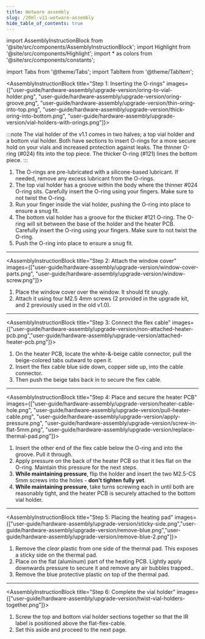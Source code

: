 ```yaml
---
title: Wetware assembly
slug: /20ml-v11-wetware-assembly
hide_table_of_contents: true
---
```


import AssemblyInstructionBlock from '@site/src/components/AssemblyInstructionBlock';
import Highlight from '@site/src/components/Highlight';
import * as colors from '@site/src/components/constants';

import Tabs from '@theme/Tabs';
import TabItem from '@theme/TabItem';

<AssemblyInstructionBlock title="Step 1: Inserting the O-rings" images={["user-guide/hardware-assembly/upgrade-version/oring-to-vial-holder.png", "user-guide/hardware-assembly/upgrade-version/oring-groove.png", "user-guide/hardware-assembly/upgrade-version/thin-oring-into-top.png", "user-guide/hardware-assembly/upgrade-version/thick-oring-into-bottom.png",
"user-guide/hardware-assembly/upgrade-version/vial-holders-with-orings.png"]}>

:::note
The vial holder of the v1.1 comes in two halves; a top vial holder and a bottom vial holder. Both have sections to insert O-rings for a more secure hold on your vials and increased protection against leaks. The <Highlight color={colors.magenta}>thinner O-ring (#024)</Highlight> fits into the top piece. The <Highlight color={colors.orange}>thicker O-ring (#121)</Highlight> lines the bottom piece.
:::

1. The O-rings are pre-lubricated with a silicone-based lubricant. If needed, remove any excess lubricant from the O-rings.
2. The top vial holder has <Highlight color={colors.blue}>a groove within the body</Highlight> where the <Highlight color={colors.magenta}>thinner #024 O-ring</Highlight> sits. Carefully insert the O-ring using your fingers. Make sure to not twist the O-ring.
3. Run your finger inside the vial holder, pushing the O-ring into place to ensure a snug fit.
4. The bottom vial holder has a groove for the <Highlight color={colors.orange}>thicker #121 O-ring</Highlight>. The O-ring will sit between the base of the holder and the heater PCB. Carefully insert the O-ring using your fingers. Make sure to not twist the O-ring.
5. Push the O-ring into place to ensure a snug fit.

</AssemblyInstructionBlock>

-------

<AssemblyInstructionBlock title="Step 2: Attach the window cover" images={["user-guide/hardware-assembly/upgrade-version/window-cover-parts.png", "user-guide/hardware-assembly/upgrade-version/window-screw.png"]}>

1. Place the window cover over the window. It should fit snugly.
2. Attach it using four <Highlight color={colors.red}>M2.5 4mm screws</Highlight> (2 provided in the upgrade kit, and 2 previously used in the old v1.0).

</AssemblyInstructionBlock>

-------

<AssemblyInstructionBlock title="Step 3: Connect the flex cable" images={["user-guide/hardware-assembly/upgrade-version/non-attached-heater-pcb.png","user-guide/hardware-assembly/upgrade-version/attached-heater-pcb.png"]}>


1.	On the heater PCB, locate the white-&-beige cable connector, <Highlight color={colors.red}>pull the beige-colored tabs outward</Highlight> to open it.
2.	<Highlight color={colors.green}>Insert the flex cable</Highlight> blue side down, copper side up, into the cable connector.
3.  Then <Highlight color={colors.orange}>push the beige tabs back in</Highlight> to secure the flex cable.


</AssemblyInstructionBlock>

------

<AssemblyInstructionBlock title="Step 4: Place and secure the heater PCB" images={["user-guide/hardware-assembly/upgrade-version/heater-cable-hole.png", "user-guide/hardware-assembly/upgrade-version/pull-heater-cable.png", "user-guide/hardware-assembly/upgrade-version/apply-pressure.png", "user-guide/hardware-assembly/upgrade-version/screw-in-flat-5mm.png", "user-guide/hardware-assembly/upgrade-version/replace-thermal-pad.png"]}>



1. Insert the other end of the flex cable below the O-ring and into <Highlight color={colors.red}>the groove</Highlight>. Pull it through.
2. <Highlight color={colors.magenta}>Apply pressure</Highlight> on the back of the heater PCB so that it lies flat on the O-ring. Maintain this pressure for the next steps.
3.  **While maintaining pressure**, flip the holder and insert the two <Highlight color={colors.green}>M2.5-CS 5mm screws</Highlight> into the holes - **don't tighten fully yet**.
4. **While maintaining pressure**, take turns screwing each in until both are reasonably tight, and the heater PCB is securely attached to the bottom vial holder.

</AssemblyInstructionBlock>

-----

<AssemblyInstructionBlock title="Step 5: Placing the heating pad" images={["user-guide/hardware-assembly/upgrade-version/sticky-side.png","user-guide/hardware-assembly/upgrade-version/remove-blue.png","user-guide/hardware-assembly/upgrade-version/remove-blue-2.png"]}>

1.	Remove the _clear_ plastic from one side of the thermal pad. This exposes a sticky side on the thermal pad.
2.	Place on the flat (aluminum) part of the heating PCB. Lightly apply downwards pressure to secure it and remove any air bubbles trapped..
3.	Remove the blue protective plastic on top of the thermal pad.


</AssemblyInstructionBlock>

-----

<AssemblyInstructionBlock title="Step 6: Complete the vial holder" images={["user-guide/hardware-assembly/upgrade-version/twist-vial-holders-together.png"]}>

1. Screw the top and bottom vial holder sections together so that the IR label is positioned above the flat-flex-cable.
2. Set this aside and proceed to the next page. 

</AssemblyInstructionBlock>
